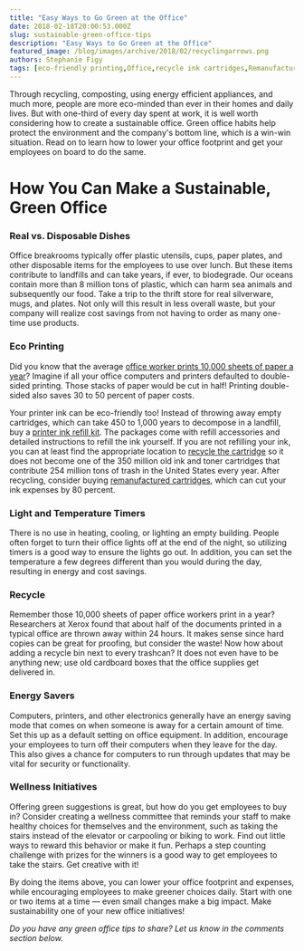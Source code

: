 ```yaml
---
title: "Easy Ways to Go Green at the Office"
date: 2018-02-18T20:00:53.000Z
slug: sustainable-green-office-tips
description: "Easy Ways to Go Green at the Office"
featured_image: /blog/images/archive/2018/02/recyclingarrows.png
authors: Stephanie Figy
tags: [eco-friendly printing,Office,recycle ink cartridges,Remanufactured Cartridges,tips]
---
```


Through recycling, composting, using energy efficient appliances, and much more, people are more eco-minded than ever in their homes and daily lives. But with one-third of every day spent at work, it is well worth considering how to create a sustainable office. Green office habits help protect the environment and the company's bottom line, which is a win-win situation. Read on to learn how to lower your office footprint and get your employees on board to do the same.

# How You Can Make a Sustainable, Green Office

### Real vs. Disposable Dishes

Office breakrooms typically offer plastic utensils, cups, paper plates, and other disposable items for the employees to use over lunch. But these items contribute to landfills and can take years, if ever, to biodegrade. Our oceans contain more than 8 million tons of plastic, which can harm sea animals and subsequently our food. Take a trip to the thrift store for real silverware, mugs, and plates. Not only will this result in less overall waste, but your company will realize cost savings from not having to order as many one-time use products.

### Eco Printing

Did you know that the average [office worker prints 10,000 sheets of paper a year](https://www.epa.gov/sites/production/files/2013-09/documents/fec%5Fautomatic%5Fduplexing.pdf)? Imagine if all your office computers and printers defaulted to double-sided printing. Those stacks of paper would be cut in half! Printing double-sided also saves 30 to 50 percent of paper costs.

Your printer ink can be eco-friendly too! Instead of throwing away empty cartridges, which can take 450 to 1,000 years to decompose in a landfill, buy a [printer ink refill kit](https://www.comboink.com/refill-kit). The packages come with refill accessories and detailed instructions to refill the ink yourself. If you are not refilling your ink, you can at least find the appropriate location to [recycle the cartridge](https://www.comboink.com/ink-toner-recycling-guide/) so it does not become one of the 350 million old ink and toner cartridges that contribute 254 million tons of trash in the United States every year. After recycling, consider buying [remanufactured cartridges](https://www.comboink.com/environmentally-friendly-green-ink-and-toner-cartridges), which can cut your ink expenses by 80 percent.

### Light and Temperature Timers

There is no use in heating, cooling, or lighting an empty building. People often forget to turn their office lights off at the end of the night, so utilizing timers is a good way to ensure the lights go out. In addition, you can set the temperature a few degrees different than you would during the day, resulting in energy and cost savings.

### Recycle

Remember those 10,000 sheets of paper office workers print in a year? Researchers at Xerox found that about half of the documents printed in a typical office are thrown away within 24 hours. It makes sense since hard copies can be great for proofing, but consider the waste! Now how about adding a recycle bin next to every trashcan? It does not even have to be anything new; use old cardboard boxes that the office supplies get delivered in.

### Energy Savers

Computers, printers, and other electronics generally have an energy saving mode that comes on when someone is away for a certain amount of time. Set this up as a default setting on office equipment. In addition, encourage your employees to turn off their computers when they leave for the day. This also gives a chance for computers to run through updates that may be vital for security or functionality.

### Wellness Initiatives

Offering green suggestions is great, but how do you get employees to buy in? Consider creating a wellness committee that reminds your staff to make healthy choices for themselves and the environment, such as taking the stairs instead of the elevator or carpooling or biking to work. Find out little ways to reward this behavior or make it fun. Perhaps a step counting challenge with prizes for the winners is a good way to get employees to take the stairs. Get creative with it!

By doing the items above, you can lower your office footprint and expenses, while encouraging employees to make greener choices daily. Start with one or two items at a time — even small changes make a big impact. Make sustainability one of your new office initiatives!

_Do you have any green office tips to share? Let us know in the comments section below._